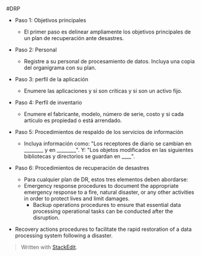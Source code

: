 #DRP
- Paso 1: Objetivos principales
	-  El primer paso es delinear ampliamente los objetivos principales de un plan de recuperación ante desastres.

- Paso 2: Personal
	-  Registre a su personal de procesamiento de datos. Incluya una copia del organigrama con su plan.

- Paso 3: perfil de la aplicación
	- Enumere las aplicaciones y si son críticas y si son un activo fijo.

- Paso 4: Perfil de inventario 
	- Enumere el fabricante, modelo, número de serie, costo y si cada artículo es propiedad o está arrendado.

- Paso 5: Procedimientos de respaldo de los servicios de información 
	- Incluya información como: "Los receptores de diario se cambian en ________ y ​​en ________". Y: "Los objetos modificados en las siguientes bibliotecas y directorios se guardan en ____".

- Paso 6: Procedimientos de recuperación de desastres
	-  Para cualquier plan de DR, estos tres elementos deben abordarse:
	-   Emergency response procedures to document the appropriate emergency response to a fire, natural disaster, or any other activities in order to protect lives and limit damages.
		-   Backup operations procedures to ensure that essential data processing operational tasks can be conducted after the disruption.
-   Recovery actions procedures to facilitate the rapid restoration of a data processing system following a disaster.

> Written with [StackEdit](https://stackedit.io/).
<!--stackedit_data:
eyJoaXN0b3J5IjpbLTgyNzU1MDc4OCwyMDg0NDEwMDk0LDEyNz
IyMDE2MzMsLTIwOTIxNzg0NjNdfQ==
-->